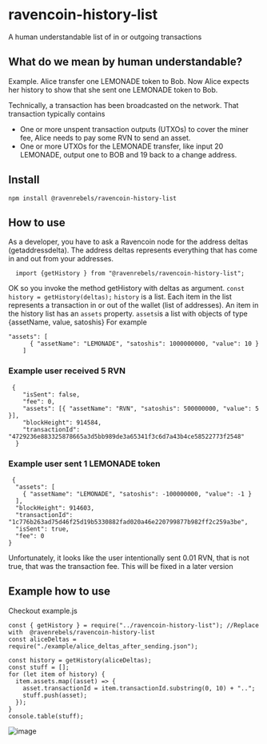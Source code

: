 # ravencoin-history-list

A human understandable list of in or outgoing transactions

## What do we mean by human understandable?

Example.
Alice transfer one LEMONADE token to Bob.
Now Alice expects her history to show that she sent one LEMONADE token to Bob.

Technically, a transaction has been broadcasted on the network.
That transaction typically contains

- One or more unspent transaction outputs (UTXOs) to cover the miner fee, Alice needs to pay some RVN to send an asset.
- One or more UTXOs for the LEMONADE transfer, like input 20 LEMONADE, output one to BOB and 19 back to a change address.

## Install

`npm install @ravenrebels/ravencoin-history-list`

## How to use

As a developer, you have to ask a Ravencoin node for the address deltas (getaddressdelta).
The address deltas represents everything that has come in and out from your addresses.

`  import {getHistory } from "@ravenrebels/ravencoin-history-list";`

OK so you invoke the method getHistory with deltas as argument.
`const history = getHistory(deltas);`
`history` is a list.
Each item in the list represents a transaction in or out of the wallet (list of addresses).
An item in the history list has an `assets` property.
`assets`is a list with objects of type {assetName, value, satoshis}
For example

```
"assets": [
      { "assetName": "LEMONADE", "satoshis": 1000000000, "value": 10 }
    ]
```

### Example user received 5 RVN

```
 {
    "isSent": false,
    "fee": 0,
    "assets": [{ "assetName": "RVN", "satoshis": 500000000, "value": 5 }],
    "blockHeight": 914584,
    "transactionId": "4729236e883325878665a3d5bb989de3a65341f3c6d7a43b4ce58522773f2548"
  }
```

### Example user sent 1 LEMONADE token

```
 {
  "assets": [
    { "assetName": "LEMONADE", "satoshis": -100000000, "value": -1 }
  ],
  "blockHeight": 914603,
  "transactionId": "1c776b263ad75d46f25d19b5330882fad020a46e220799877b982ff2c259a3be",
  "isSent": true,
  "fee": 0
}
```

Unfortunately, it looks like the user intentionally sent 0.01 RVN, that is not true, that was the transaction fee.
This will be fixed in a later version

## Example how to use

Checkout example.js

```
const { getHistory } = require("../ravencoin-history-list"); //Replace with  @ravenrebels/ravencoin-history-list
const aliceDeltas = require("./example/alice_deltas_after_sending.json");

const history = getHistory(aliceDeltas);
const stuff = [];
for (let item of history) {
  item.assets.map((asset) => {
    asset.transactionId = item.transactionId.substring(0, 10) + "..";
    stuff.push(asset);
  });
}
console.table(stuff);

```

![image](https://user-images.githubusercontent.com/9694984/215324239-95632d7f-447b-424d-8cbf-c16cf2533b49.png)

